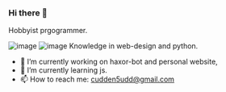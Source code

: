 ### Hi there 👋

Hobbyist prgogrammer.

![image](https://user-images.githubusercontent.com/68533095/121813106-e5dd0900-cc6a-11eb-9359-7ef349b477f4.png)
![image](https://user-images.githubusercontent.com/68533095/121813126-ef667100-cc6a-11eb-9dfc-6ae8aa897ab9.png)
   Knowledge in web-design and python.


- 🔭 I’m currently working on haxor-bot and personal website,
- 🌱 I’m currently learning js.
- 📫 How to reach me: cudden5udd@gmail.com

